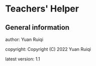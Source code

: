 # Teachers' Helper

## General information

author: Yuan Ruiqi

copyright: Copyright (C) 2022 Yuan Ruiqi

latest version: 1.1
